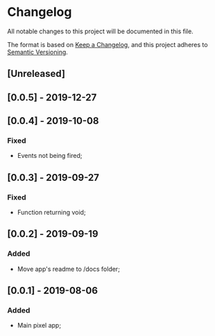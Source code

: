 # Changelog
All notable changes to this project will be documented in this file.

The format is based on [Keep a Changelog](https://keepachangelog.com/en/1.0.0/),
and this project adheres to [Semantic Versioning](https://semver.org/spec/v2.0.0.html).

## [Unreleased]

## [0.0.5] - 2019-12-27

## [0.0.4] - 2019-10-08

### Fixed
- Events not being fired;

## [0.0.3] - 2019-09-27

### Fixed
- Function returning void;

## [0.0.2] - 2019-09-19
### Added
- Move app's readme to /docs folder;

## [0.0.1] - 2019-08-06
### Added
- Main pixel app;

